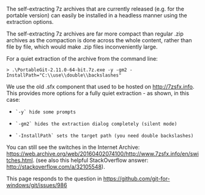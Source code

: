 The self-extracting 7z archives that are currently released (e.g. for the portable version) can easily be installed in a headless manner using the extraction options.

The self-extracting 7z archives are far more compact than regular .zip archives as the compaction is done across the whole content, rather than file by file, which would make .zip files inconveniently large.

For a quiet extraction of the archive from the command line:

```
> .\PortableGit-2.11.0-64-bit.7z.exe -y -gm2 -InstallPath="C:\\use\\double\\backslashes"
```

We use the old .sfx component that used to be hosted on http://7zsfx.info. This provides more options for a fully quiet extraction - as shown, in this case:

*     `-y` hide some prompts
*     `-gm2` hides the extraction dialog completely (silent mode)
*     `-InstallPath` sets the target path (you need double backslashes)

You can still see the switches in the Internet Archive: https://web.archive.org/web/20160402074100/http://www.7zsfx.info/en/switches.html. (see also this helpful StackOverflow answer: http://stackoverflow.com/a/32105548).



This page responds to the question in https://github.com/git-for-windows/git/issues/986